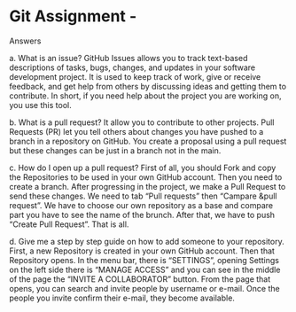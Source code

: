 # Git Assignment - <BalkanDogu>

Answers

a. What is an issue?
GitHub Issues allows you to track text-based descriptions of tasks, bugs, changes, and updates in your software development project. It is used to keep track of work, give or receive feedback, and get help from others by discussing ideas and getting them to contribute. 
In short, if you need help about the project you are working on, you use this tool.

b. What is a pull request?
It allow you to contribute to other projects. Pull Requests (PR) let you tell others about changes you have pushed to a branch in a repository on GitHub. You create a proposal using a pull request but these changes can be just in a branch not in the main.

c. How do I open up a pull request?
First of all, you should Fork and copy the Repositories to be used in your own GitHub account. Then you need to create a branch. After progressing in the project, we make a Pull Request to send these changes. We need to tab “Pull requests” then “Campare &pull request”. We have to choose our own repository as a base and compare part you have to see the name of the brunch. After that, we have to push “Create Pull Request”. That is all.

d. Give me a step by step guide on how to add someone to your repository.
First, a new Repository is created in your own GitHub account. Then that Repository opens. In the menu bar, there is “SETTINGS”, opening Settings on the left side there is “MANAGE ACCESS” and you can see in the middle of the page the “INVITE A COLLABORATOR” button. From the page that opens, you can search and invite people by username or e-mail. Once the people you invite confirm their e-mail, they become available.

